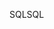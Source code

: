 <span data-ttu-id="60a00-101">SQL</span><span class="sxs-lookup"><span data-stu-id="60a00-101">SQL</span></span>